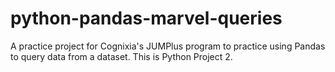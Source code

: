 # python-pandas-marvel-queries
A practice project for Cognixia's JUMPlus program to practice using Pandas to query data from a dataset. This is Python Project 2.
